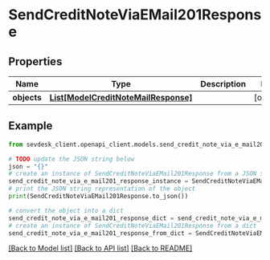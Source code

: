 # SendCreditNoteViaEMail201Response


## Properties

Name | Type | Description | Notes
------------ | ------------- | ------------- | -------------
**objects** | [**List[ModelCreditNoteMailResponse]**](ModelCreditNoteMailResponse.md) |  | [optional] 

## Example

```python
from sevdesk_client.openapi_client.models.send_credit_note_via_e_mail201_response import SendCreditNoteViaEMail201Response

# TODO update the JSON string below
json = "{}"
# create an instance of SendCreditNoteViaEMail201Response from a JSON string
send_credit_note_via_e_mail201_response_instance = SendCreditNoteViaEMail201Response.from_json(json)
# print the JSON string representation of the object
print(SendCreditNoteViaEMail201Response.to_json())

# convert the object into a dict
send_credit_note_via_e_mail201_response_dict = send_credit_note_via_e_mail201_response_instance.to_dict()
# create an instance of SendCreditNoteViaEMail201Response from a dict
send_credit_note_via_e_mail201_response_from_dict = SendCreditNoteViaEMail201Response.from_dict(send_credit_note_via_e_mail201_response_dict)
```
[[Back to Model list]](../README.md#documentation-for-models) [[Back to API list]](../README.md#documentation-for-api-endpoints) [[Back to README]](../README.md)


